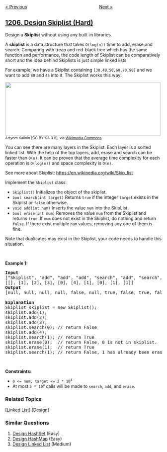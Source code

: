 <!--|This file generated by command(leetcode description); DO NOT EDIT.    |-->
<!--+----------------------------------------------------------------------+-->
<!--|@author    openset <openset.wang@gmail.com>                           |-->
<!--|@link      https://github.com/openset                                 |-->
<!--|@home      https://github.com/openset/leetcode                        |-->
<!--+----------------------------------------------------------------------+-->

[< Previous](../monthly-transactions-ii "Monthly Transactions II")
　　　　　　　　　　　　　　　　
[Next >](../unique-number-of-occurrences "Unique Number of Occurrences")

## [1206. Design Skiplist (Hard)](https://leetcode.com/problems/design-skiplist "设计跳表")

<p>Design a <strong>Skiplist</strong> without using any built-in libraries.</p>

<p>A <strong>skiplist</strong> is a data structure that takes <code>O(log(n))</code> time to add, erase and search. Comparing with treap and red-black tree which has the same function and performance, the code length of Skiplist can be comparatively short and the idea behind Skiplists is just simple linked lists.</p>

<p>For example, we have a Skiplist containing <code>[30,40,50,60,70,90]</code> and we want to add <code>80</code> and <code>45</code> into it. The Skiplist works this way:</p>

<p><img alt="" src="https://assets.leetcode.com/uploads/2019/09/27/1506_skiplist.gif" style="width: 500px; height: 173px;" /><br />
<small>Artyom Kalinin [CC BY-SA 3.0], via <a href="https://commons.wikimedia.org/wiki/File:Skip_list_add_element-en.gif" target="_blank" title="Artyom Kalinin [CC BY-SA 3.0 (https://creativecommons.org/licenses/by-sa/3.0)], via Wikimedia Commons">Wikimedia Commons</a></small></p>

<p>You can see there are many layers in the Skiplist. Each layer is a sorted linked list. With the help of the top layers, add, erase and search can be faster than <code>O(n)</code>. It can be proven that the average time complexity for each operation is <code>O(log(n))</code> and space complexity is <code>O(n)</code>.</p>

<p>See more about Skiplist: <a href="https://en.wikipedia.org/wiki/Skip_list" target="_blank">https://en.wikipedia.org/wiki/Skip_list</a></p>

<p>Implement the <code>Skiplist</code> class:</p>

<ul>
	<li><code>Skiplist()</code> Initializes the object of the skiplist.</li>
	<li><code>bool search(int target)</code> Returns <code>true</code> if the integer <code>target</code> exists in the Skiplist or <code>false</code> otherwise.</li>
	<li><code>void add(int num)</code> Inserts the value <code>num</code> into the SkipList.</li>
	<li><code>bool erase(int num)</code> Removes the value <code>num</code> from the Skiplist and returns <code>true</code>. If <code>num</code> does not exist in the Skiplist, do nothing and return <code>false</code>. If there exist multiple <code>num</code> values, removing any one of them is fine.</li>
</ul>

<p>Note that duplicates may exist in the Skiplist, your code needs to handle this situation.</p>

<p>&nbsp;</p>
<p><strong>Example 1:</strong></p>

<pre>
<strong>Input</strong>
[&quot;Skiplist&quot;, &quot;add&quot;, &quot;add&quot;, &quot;add&quot;, &quot;search&quot;, &quot;add&quot;, &quot;search&quot;, &quot;erase&quot;, &quot;erase&quot;, &quot;search&quot;]
[[], [1], [2], [3], [0], [4], [1], [0], [1], [1]]
<strong>Output</strong>
[null, null, null, null, false, null, true, false, true, false]

<strong>Explanation</strong>
Skiplist skiplist = new Skiplist();
skiplist.add(1);
skiplist.add(2);
skiplist.add(3);
skiplist.search(0); // return False
skiplist.add(4);
skiplist.search(1); // return True
skiplist.erase(0);  // return False, 0 is not in skiplist.
skiplist.erase(1);  // return True
skiplist.search(1); // return False, 1 has already been erased.</pre>

<p>&nbsp;</p>
<p><strong>Constraints:</strong></p>

<ul>
	<li><code>0 &lt;= num, target &lt;= 2 * 10<sup>4</sup></code></li>
	<li>At most <code>5 * 10<sup>4</sup></code> calls will be made to <code>search</code>, <code>add</code>, and <code>erase</code>.</li>
</ul>

### Related Topics
  [[Linked List](../../tag/linked-list/README.md)]
  [[Design](../../tag/design/README.md)]

### Similar Questions
  1. [Design HashSet](../design-hashset) (Easy)
  1. [Design HashMap](../design-hashmap) (Easy)
  1. [Design Linked List](../design-linked-list) (Medium)
